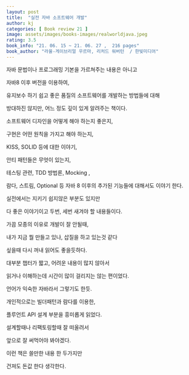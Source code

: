 ```yaml
---
layout: post
title:  "실전 자바 소프트웨어 개발"
author: kj
categories: [ Book review 21 ]
image: assets/images/books-images/realworldjava.jpeg
rating: 3.5
book_info: "21. 06. 15 ~ 21. 06. 27 ,  216 pages"
book_author: "라울-게이브리얼 우르마, 리처드 워버턴  / 한빛미디어"
---
```

자바 문법이나 프로그래밍 기본을 가르쳐주는 내용은 아니고

자바8 이후 버전을 이용하여, 

유지보수 하기 쉽고 좋은 품질의 소프트웨어를 개발하는 방법들에 대해

방대하진 않지만, 어느 정도 깊이 있게 알려주는 책이다.

소프트웨어 디자인을 어떻게 해야 하는지 좋은지,

구현은 어떤 원칙을 가지고 해야 하는지, 

KISS, SOLID 등에 대한 이야기,

안티 패턴들은 무엇이 있는지,

테스팅 관련, TDD 방법론, Mocking ,

람다, 스트림, Optional 등 자바 8 이후의 추가된 기능들에 대해서도 이야기 한다. 

실전에서는 지키기 쉽지않은 부분도 있지만 

다 좋은 이야기이고 두번, 세번 새겨야 할 내용들이다.

가끔 모종의 이유로 개발이 잘 안될때,

내가 지금 뭘 만들고 있나, 삽질을 하고 있는것 같다 

싶을때 다시 꺼내 읽어도 좋을듯하다. 

대부분 챕터가 짧고, 어려운 내용이 많지 않아서

읽거나 이해하는데 시간이 많이 걸리지는 않는 편이었다. 

언어가 익숙한 자바라서 그렇기도 한듯.

개인적으로는 빌더패턴과 람다를 이용한, 

플루언트 API 설계 부분을 흥미롭게 읽었다.

설계할때나 리팩토링할때 잘 떠올려서 

앞으로 잘 써먹어야 봐야겠다.

이런 책은 쓸만한 내용 한 두가지만 

건져도 돈값 한다 생각한다. 


